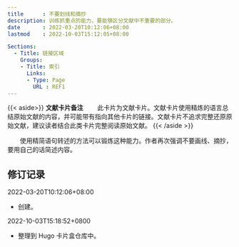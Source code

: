 ```yaml
---
title      : 不要划线和摘抄
description: 训练抓重点的能力，要能够区分文献中不重要的部分。
date       : 2022-03-20T10:12:06+08:00
lastmod    : 2022-10-03T15:12:05+08:00

Sections:
  - Title: 链接区域
    Groups:
    - Title: 索引
      Links:
      - Type: Page
        URL : REF1
---
```

{{< aside>}}
**文献卡片备注**
　　此卡片为文献卡片。文献卡片使用精炼的语言总结原始文献的内容，并可能带有指向其他卡片的链接。文献卡片不追求完整还原原始文献，建议读者结合此类卡片完整阅读原始文献。
{{< /aside >}}

　　使用精简语句转述的方法可以锻炼这种能力。作者再次强调不要画线、摘抄，要用自己的话简述内容。

## 修订记录
2022-03-20T10:12:06+08:00
* 创建。

2022-10-03T15:18:52+0800
* 整理到 Hugo 卡片盒仓库中。
